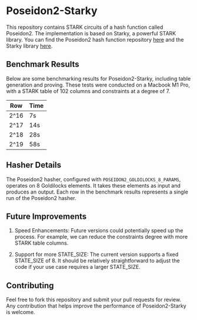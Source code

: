 # Poseidon2-Starky
This repository contains STARK circuits of a hash function called Poseidon2. The implementation is based on Starky, a powerful STARK library. You can find the Poseidon2 hash function repository [here](https://github.com/HorizenLabs/poseidon2) and the Starky library [here](https://github.com/mir-protocol/plonky2/tree/main/starky).

## Benchmark Results
Below are some benchmarking results for Poseidon2-Starky, including table generation and proving. These tests were conducted on a Macbook M1 Pro, with a STARK table of 102 columns and constraints at a degree of 7.

| Row    | Time |
| ------ | ---- |
| 2^16   | 7s   |
| 2^17   | 14s  |
| 2^18   | 28s  |
| 2^19   | 58s  |

## Hasher Details
The Poseidon2 hasher, configured with `POSEIDON2_GOLDILOCKS_8_PARAMS`, operates on 8 Goldilocks elements. It takes these elements as input and produces an output. Each row in the benchmark results represents a single run of the Poseidon2 hasher.

## Future Improvements
1. Speed Enhancements: Future versions could potentially speed up the process. For example, we can reduce the constraints degree with more STARK table columns.

2. Support for more STATE_SIZE: The current version supports a fixed STATE_SIZE of 8. It should be relatively straightforward to adjust the code if your use case requires a larger STATE_SIZE.

## Contributing
Feel free to fork this repository and submit your pull requests for review. Any contribution that helps improve the performance of Poseidon2-Starky is welcome.
